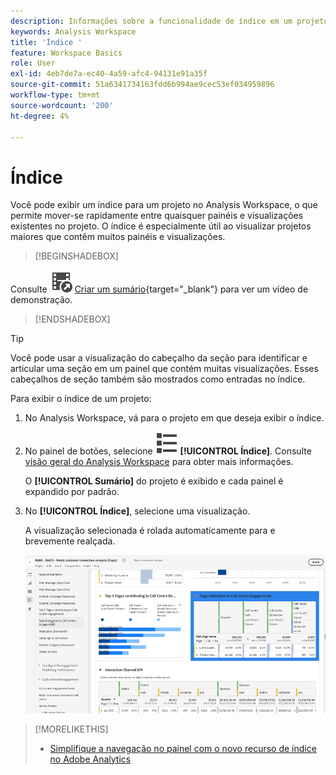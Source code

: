 ```yaml
---
description: Informações sobre a funcionalidade de índice em um projeto do Workspace
keywords: Analysis Workspace
title: 'Índice '
feature: Workspace Basics
role: User
exl-id: 4eb7de7a-ec40-4a59-afc4-94131e91a35f
source-git-commit: 51a6341734163fdd6b994ae9cec53ef034959896
workflow-type: tm+mt
source-wordcount: '200'
ht-degree: 4%

---
```


# Índice 

Você pode exibir um índice para um projeto no Analysis Workspace, o que permite mover-se rapidamente entre quaisquer painéis e visualizações existentes no projeto. O índice é especialmente útil ao visualizar projetos maiores que contêm muitos painéis e visualizações.

>[!BEGINSHADEBOX]

Consulte ![VideoCheckedOut](/help/assets/icons/VideoCheckedOut.svg) [Criar um sumário](https://video.tv.adobe.com/v/26990/?quality=12&learn=on){target="_blank"} para ver um vídeo de demonstração.

>[!ENDSHADEBOX]


>[!TIP]
>
>Você pode usar a visualização do cabeçalho da seção para identificar e articular uma seção em um painel que contém muitas visualizações. Esses cabeçalhos de seção também são mostrados como entradas no índice.
>


Para exibir o índice de um projeto:

1. No Analysis Workspace, vá para o projeto em que deseja exibir o índice.

1. No painel de botões, selecione ![ViewList](/help/assets/icons/ViewList.svg) **[!UICONTROL Índice]**. Consulte [visão geral do Analysis Workspace](/help/analysis-workspace/home.md) para obter mais informações.<br/>

   O **[!UICONTROL Sumário]** do projeto é exibido e cada painel é expandido por padrão.

1. No **[!UICONTROL Índice]**, selecione uma visualização.<br/>

   A visualização selecionada é rolada automaticamente para e brevemente realçada.

   ![Sumário realçado](assets/toc-highlighted.png)


>[!MORELIKETHIS]
>
>* [Simplifique a navegação no painel com o novo recurso de índice no Adobe Analytics](https://experienceleaguecommunities.adobe.com/t5/adobe-analytics-blogs/simplify-dashboard-navigation-with-the-new-table-of-contents/ba-p/731284)
